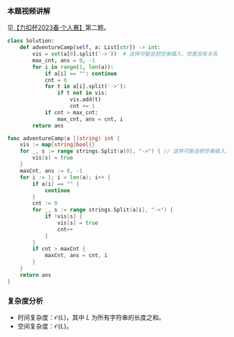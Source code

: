 ### 本题视频讲解

见[【力扣杯2023春·个人赛】](https://www.bilibili.com/video/BV1dg4y1j78A/)第二题。

```py [sol1-Python3]
class Solution:
    def adventureCamp(self, a: List[str]) -> int:
        vis = set(a[0].split('->'))  # 这样可能会把空串插入，但是没有关系
        max_cnt, ans = 0, -1
        for i in range(1, len(a)):
            if a[i] == "": continue
            cnt = 0
            for t in a[i].split('->'):
                if t not in vis:
                    vis.add(t)
                    cnt += 1
            if cnt > max_cnt:
                max_cnt, ans = cnt, i
        return ans
```

```go [sol1-Go]
func adventureCamp(a []string) int {
	vis := map[string]bool{}
	for _, s := range strings.Split(a[0], "->") { // 这样可能会把空串插入，但是没有关系
		vis[s] = true
	}
	maxCnt, ans := 0, -1
	for i := 1; i < len(a); i++ {
		if a[i] == "" {
			continue
		}
		cnt := 0
		for _, s := range strings.Split(a[i], "->") {
			if !vis[s] {
				vis[s] = true
				cnt++
			}
		}
		if cnt > maxCnt {
			maxCnt, ans = cnt, i
		}
	}
	return ans
}
```

### 复杂度分析

- 时间复杂度：$\mathcal{O}(L)$，其中 $L$ 为所有字符串的长度之和。
- 空间复杂度：$\mathcal{O}(L)$。
